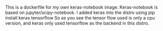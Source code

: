 This is a dockerfile for my own keras-notebook image.
Keras-notebook is based on jupyter/scipy-notebook.
I added keras into the distro using pip install keras tensorflow
So as you see the tensor flow used is only a cpu version, and keras only used tensorflow as the backend in this distro.
